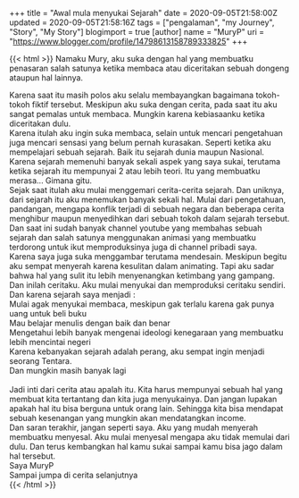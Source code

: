 +++
title = "Awal mula menyukai Sejarah"
date = 2020-09-05T21:58:00Z
updated = 2020-09-05T21:58:16Z
tags = ["pengalaman", "my Journey", "Story", "My Story"]
blogimport = true 
[author]
	name = "MuryP"
	uri = "https://www.blogger.com/profile/14798613158789333825"
+++

 {{< html >}} 
Namaku Mury, aku suka dengan hal yang membuatku penasaran salah satunya ketika membaca atau diceritakan sebuah dongeng ataupun hal lainnya.<div>Karena saat itu masih polos aku selalu membayangkan bagaimana tokoh-tokoh fiktif tersebut. Meskipun aku suka dengan cerita, pada saat itu aku sangat pemalas untuk membaca. Mungkin karena kebiasaanku ketika diceritakan dulu.</div><div>Karena itulah aku ingin suka membaca, selain untuk mencari pengetahuan juga mencari sensasi yang belum pernah kurasakan. Seperti ketika aku mempelajari sebuah sejarah. Baik itu sejarah dunia maupun Nasional. Karena sejarah memenuhi banyak sekali aspek yang saya sukai, terutama ketika sejarah itu mempunyai 2 atau lebih teori. Itu yang membuatku merasa... Gimana gitu.</div><div>Sejak saat itulah aku mulai menggemari cerita-cerita sejarah. Dan uniknya, dari sejarah itu aku menemukan banyak sekali hal. Mulai dari pengetahuan, pandangan, mengapa konflik terjadi di sebuah negara dan beberapa cerita menghibur maupun menyedihkan dari sebuah tokoh dalam sejarah tersebut.</div><div>Dan saat ini sudah banyak channel youtube yang membahas sebuah sejarah dan salah satunya menggunakan animasi yang membuatku terdorong untuk ikut memproduksinya juga di channel pribadi saya.</div><div>Karena saya juga suka menggambar terutama mendesain. Meskipun begitu aku sempat menyerah karena kesulitan dalam animating. Tapi aku sadar bahwa hal yang sulit itu lebih menyenangkan ketimbang yang gampang.</div><div>Dan inilah ceritaku. Aku mulai menyukai dan memproduksi ceritaku sendiri. Dan karena sejarah saya menjadi :</div><div>Mulai agak menyukai membaca, meskipun gak terlalu karena gak punya uang untuk beli buku</div><div>Mau belajar menulis dengan baik dan benar</div><div>Mengetahui lebih banyak mengenai ideologi kenegaraan yang membuatku lebih mencintai negeri</div><div>Karena kebanyakan sejarah adalah perang, aku sempat ingin menjadi seorang Tentara.</div><div>Dan mungkin masih banyak lagi</div><div><br></div><div>Jadi inti dari cerita atau apalah itu. Kita harus mempunyai sebuah hal yang membuat kita tertantang dan kita juga menyukainya. Dan jangan lupakan apakah hal itu bisa berguna untuk orang lain. Sehingga kita bisa mendapat sebuah kesenangan yang mungkin akan mendatangkan income.&nbsp;</div><div>Dan saran terakhir, jangan seperti saya. Aku yang mudah menyerah membuatku menyesal. Aku mulai menyesal mengapa aku tidak memulai dari dulu. Dan terus kembangkan hal kamu sukai sampai kamu bisa jago dalam hal tersebut.</div><div>Saya MuryP</div><div>Sampai jumpa di cerita selanjutnya</div>
{{< /html >}}
